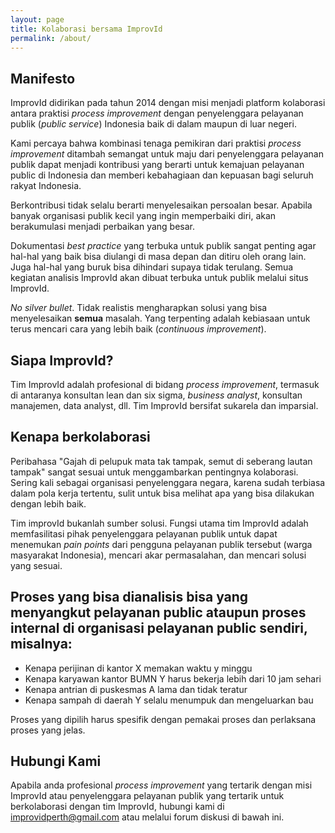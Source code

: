 ```yaml
---
layout: page
title: Kolaborasi bersama ImprovId
permalink: /about/
---
```


## Manifesto
ImprovId didirikan pada tahun 2014 dengan misi menjadi platform kolaborasi antara praktisi _process improvement_ dengan penyelenggara pelayanan publik (_public service_) Indonesia baik di dalam maupun di luar negeri.

Kami percaya bahwa kombinasi tenaga pemikiran dari praktisi _process improvement_ ditambah semangat untuk maju dari penyelenggara pelayanan publik dapat menjadi kontribusi yang berarti untuk kemajuan pelayanan public di Indonesia dan memberi kebahagiaan dan kepuasan bagi seluruh rakyat Indonesia.

Berkontribusi tidak selalu berarti menyelesaikan persoalan besar. Apabila banyak organisasi publik kecil yang ingin memperbaiki diri, akan berakumulasi menjadi perbaikan yang besar.

Dokumentasi _best practice_ yang terbuka untuk publik sangat penting agar hal-hal yang baik bisa diulangi di masa depan dan ditiru oleh orang lain. Juga hal-hal yang buruk bisa dihindari supaya tidak terulang. Semua kegiatan analisis ImprovId akan dibuat terbuka untuk publik melalui situs ImprovId. 

_No silver bullet_. Tidak realistis mengharapkan solusi yang bisa menyelesaikan **semua** masalah. Yang terpenting adalah kebiasaan untuk terus mencari cara yang lebih baik (_continuous improvement_).

## Siapa ImprovId?
Tim ImprovId adalah profesional di bidang _process improvement_, termasuk di antaranya konsultan lean dan six sigma, _business analyst_, konsultan manajemen, data analyst, dll. Tim ImprovId bersifat sukarela dan imparsial.

## Kenapa berkolaborasi
Peribahasa "Gajah di pelupuk mata tak tampak, semut di seberang lautan tampak" sangat sesuai untuk menggambarkan pentingnya kolaborasi. Sering kali sebagai organisasi penyelenggara negara, karena sudah terbiasa dalam pola kerja tertentu, sulit untuk bisa melihat apa yang bisa dilakukan dengan lebih baik.

Tim improvId bukanlah sumber solusi. Fungsi utama tim ImprovId adalah memfasilitasi pihak penyelenggara pelayanan publik untuk dapat menemukan _pain points_ dari pengguna pelayanan publik tersebut (warga masyarakat Indonesia), mencari akar permasalahan, dan mencari solusi yang sesuai. 

## Proses yang bisa dianalisis bisa yang menyangkut pelayanan public ataupun proses internal di organisasi pelayanan public sendiri, misalnya:
* Kenapa perijinan di kantor X memakan waktu y minggu
* Kenapa karyawan kantor BUMN Y harus bekerja lebih dari 10 jam sehari
* Kenapa antrian di puskesmas A lama dan tidak teratur
* Kenapa sampah di daerah Y selalu menumpuk dan mengeluarkan bau

Proses yang dipilih harus spesifik dengan pemakai proses dan perlaksana proses yang jelas.

## Hubungi Kami
Apabila anda profesional _process improvement_ yang tertarik dengan misi ImprovId atau penyelenggara pelayanan publik yang tertarik untuk berkolaborasi dengan tim ImprovId, hubungi kami di [improvidperth@gmail.com](mailto:improvidperth@gmail.com) atau melalui forum diskusi di bawah ini.
